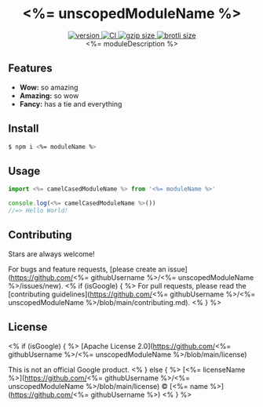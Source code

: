 <h1 align="center">
  <%= unscopedModuleName %>
</h1>

<div align="center">
  <a href="https://npmjs.org/package/<%= moduleName %>">
    <img src="https://badgen.now.sh/npm/v/<%= moduleName %>" alt="version" />
  </a>
  <a href="https://github.com/<%= githubUsername %>/<%= unscopedModuleName %>/actions">
    <img src="https://github.com/<%= githubUsername %>/<%= unscopedModuleName %>/workflows/CI/badge.svg" alt="CI" />
  </a>
  <a href="https://unpkg.com/<%= moduleName %>/dist/<%= entryName %>.js">
    <img src="http://img.badgesize.io/https://unpkg.com/<%= moduleName %>/dist/<%= entryName %>.js?compression=gzip&label=gzip" alt="gzip size" />
  </a>
  <a href="https://unpkg.com/<%= moduleName %>/dist/<%= entryName %>.js">
    <img src="http://img.badgesize.io/https://unpkg.com/<%= moduleName %>/dist/<%= entryName %>.js?compression=brotli&label=brotli" alt="brotli size" />
  </a>
</div>

<div align="center">
  <%= moduleDescription %>
</div>

## Features

- **Wow:** so amazing
- **Amazing:** so wow
- **Fancy:** has a tie and everything

## Install

```sh
$ npm i <%= moduleName %>
```

## Usage

```js
import <%= camelCasedModuleName %> from '<%= moduleName %>'

console.log(<%= camelCasedModuleName %>())
//=> Hello World!
```

## Contributing

Stars are always welcome!

For bugs and feature requests, [please create an issue](https://github.com/<%=
githubUsername %>/<%= unscopedModuleName %>/issues/new).
<% if (isGoogle) { %>
For pull requests, please read the
[contributing guidelines](https://github.com/<%= githubUsername %>/<%= unscopedModuleName %>/blob/main/contributing.md).
<% } %>

## License
<% if (isGoogle) { %>
[Apache License 2.0](https://github.com/<%= githubUsername %>/<%= unscopedModuleName %>/blob/main/license)

This is not an official Google product.
<% } else { %>
[<%= licenseName %>](https://github.com/<%= githubUsername %>/<%=
unscopedModuleName %>/blob/main/license) © [<%= name %>](https://github.com/<%=
githubUsername %>)
<% } %>
